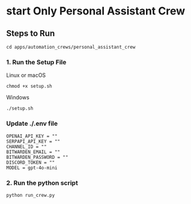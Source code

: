 # start Only Personal Assistant Crew

## Steps to Run

```shell
cd apps/automation_crews/personal_assistant_crew
```

### 1. Run the Setup File

Linux or macOS

```shell
chmod +x setup.sh
```
Windows

```shell
./setup.sh
```

### Update ./.env file

```
OPENAI_API_KEY = ""
SERPAPI_API_KEY = ""
CHANNEL_ID = ""
BITWARDEN_EMAIL = ""
BITWARDEN_PASSWORD = ""
DISCORD_TOKEN = ""
MODEL = gpt-4o-mini
```
### 2. Run the python script
```shell
python run_crew.py
```